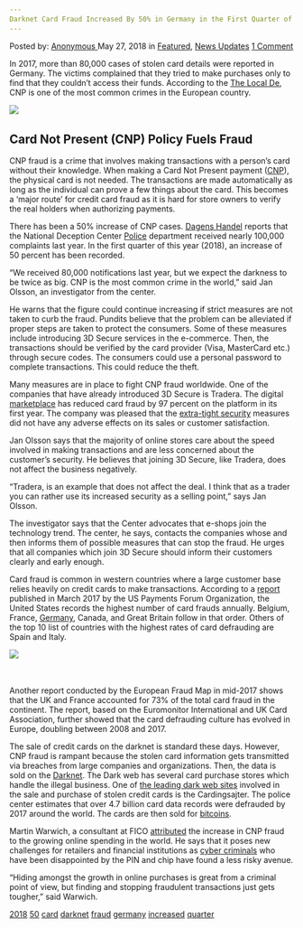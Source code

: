 ```yaml
---
Darknet Card Fraud Increased By 50% in Germany in the First Quarter of 2018
---
```

<article class="post-listing post-25829 post type-post status-publish format-standard has-post-thumbnail hentry 
 tag-5927 tag-1447 tag-card tag-darknet tag-fraud tag-germany tag-increased tag-quarter">
<div class="post-inner">
<span>Posted by: <a href="https://www.deepdotweb.com/author/anony/" title="">Anonymous </a></span>
<span>May 27, 2018</span>
<span>in <a href="https://www.deepdotweb.com/category/deepdot-news/" rel="category tag">Featured</a>, <a href="https://www.deepdotweb.com/category/news-updates/" rel="category tag">News Updates</a></span>
<span><a href="https://www.deepdotweb.com/2018/05/27/darknet-card-fraud-increased-by-50-in-germany-in-the-first-quarter-of-2018/#comments">1 Comment</a></span>


<p>In 2017, more than 80,000 cases of stolen card details were reported in Germany. The victims complained that they tried to make purchases only to find that they couldn’t access their funds. According to the <a href="https://www.thelocal.de/20180313/what-crimes-are-committed-in-germany-and-where-is-criminality-most-common">The Local De</a>, CNP is one of the most common crimes in the European country.</p>
<p><img class="wp-image-25835" src="/imgs/2018/05/word-image-54.jpeg" srcset="/imgs/2018/05/word-image-54.jpeg 700w, /imgs/2018/05/word-image-54-300x171.jpeg 300w" sizes="(max-width: 700px) 100vw, 700px" /></p>
<h2><a id="post-25829-_trokxppewpco"></a>Card Not Present (CNP) Policy Fuels Fraud</h2>
<p>CNP fraud is a crime that involves making transactions with a person’s card without their knowledge. When making a Card Not Present payment (<a href="https://en.wikipedia.org/wiki/Card_not_present_transaction">CNP</a>), the physical card is not needed. The transactions are made automatically as long as the individual can prove a few things about the card. This becomes a ‘major route’ for credit card fraud as it is hard for store owners to verify the real holders when authorizing payments.</p>
<p>There has been a 50% increase of CNP cases. <a href="https://www.dagenshandel.se/article/view/602105/kortbedragerierna_okar_lavinartat">Dagens Handel</a> reports that the National Deception Center <a href="https://www.deepdotweb.com/tag/police/">Police</a> department received nearly 100,000 complaints last year. In the first quarter of this year (2018), an increase of 50 percent has been recorded.</p>
<p>“We received 80,000 notifications last year, but we expect the darkness to be twice as big. CNP is the most common crime in the world,” said Jan Olsson, an investigator from the center.</p>
<p>He warns that the figure could continue increasing if strict measures are not taken to curb the fraud. Pundits believe that the problem can be alleviated if proper steps are taken to protect the consumers. Some of these measures include introducing 3D Secure services in the e-commerce. Then, the transactions should be verified by the card provider (Visa, MasterCard etc.) through secure codes. The consumers could use a personal password to complete transactions. This could reduce the theft.</p>
<p>Many measures are in place to fight CNP fraud worldwide. One of the companies that have already introduced 3D Secure is Tradera. The digital <a href="https://www.deepdotweb.com/tag/market/">marketplace</a> has reduced card fraud by 97 percent on the platform in its first year. The company was pleased that the <a href="https://www.deepdotweb.com/security-tutorials/">extra-tight security</a> measures did not have any adverse effects on its sales or customer satisfaction.</p>
<p>Jan Olsson says that the majority of online stores care about the speed involved in making transactions and are less concerned about the customer’s security. He believes that joining 3D Secure, like Tradera, does not affect the business negatively.</p>
<p>“Tradera, is an example that does not affect the deal. I think that as a trader you can rather use its increased security as a selling point,&#8221; says Jan Olsson.</p>
<p>The investigator says that the Center advocates that e-shops join the technology trend. The center, he says, contacts the companies whose and then informs them of possible measures that can stop the fraud. He urges that all companies which join 3D Secure should inform their customers clearly and early enough.</p>
<p>Card fraud is common in western countries where a large customer base relies heavily on credit cards to make transactions. According to a <a href="https://www.uspaymentsforum.org/wp-content/uploads/2017/03/CNP-Fraud-Around-the-World-WP-FINAL-Mar-2017.pdf">report</a> published in March 2017 by the US Payments Forum Organization, the United States records the highest number of card frauds annually. Belgium, France, <a href="https://www.deepdotweb.com/tag/german/">Germany</a>, Canada, and Great Britain follow in that order. Others of the top 10 list of countries with the highest rates of card defrauding are Spain and Italy.</p>
<p><img class="wp-image-25836" src="/imgs/2018/05/word-image-10.png" srcset="/imgs/2018/05/word-image-10.png 640w, /imgs/2018/05/word-image-10-300x168.png 300w" sizes="(max-width: 640px) 100vw, 640px" /></p>
<p>&nbsp;</p>
<p>Another report conducted by the European Fraud Map in mid-2017 shows that the UK and France accounted for 73% of the total card fraud in the continent. The report, based on the Euromonitor International and UK Card Association, further showed that the card defrauding culture has evolved in Europe, doubling between 2008 and 2017.</p>
<p>The sale of credit cards on the darknet is standard these days. However, CNP fraud is rampant because the stolen card information gets transmitted via breaches from large companies and organizations. Then, the data is sold on the <a href="https://www.deepdotweb.com/tag/darknet/">Darknet</a>. The Dark web has several card purchase stores which handle the illegal business. One of <a href="https://www.deepdotweb.com/2013/10/28/updated-llist-of-hidden-marketplaces-tor-i2p/">the leading dark web sites</a> involved in the sale and purchase of stolen credit cards is the Cardingsajter. The police center estimates that over 4.7 billion card data records were defrauded by 2017 around the world. The cards are then sold for <a href="https://www.deepdotweb.com/tag/bitcoin/">bitcoins</a>.</p>
<p>Martin Warwich, a consultant at FICO <a href="https://ecommercenews.eu/uk-france-account-73-european-card-fraud/">attributed</a> the increase in CNP fraud to the growing online spending in the world. He says that it poses new challenges for retailers and financial institutions as <a href="https://www.deepdotweb.com/tag/cyber/">cyber criminals</a> who have been disappointed by the PIN and chip have found a less risky avenue.</p>
<p>“Hiding amongst the growth in online purchases is great from a criminal point of view, but finding and stopping fraudulent transactions just gets tougher,” said Warwich.</p>
</div>
<a href="https://www.deepdotweb.com/tag/2018/" rel="tag">2018</a> <a href="https://www.deepdotweb.com/tag/50/" rel="tag">50</a> <a href="https://www.deepdotweb.com/tag/card/" rel="tag">card</a> <a href="https://www.deepdotweb.com/tag/darknet/" rel="tag">darknet</a> <a href="https://www.deepdotweb.com/tag/fraud/" rel="tag">fraud</a> <a href="https://www.deepdotweb.com/tag/germany/" rel="tag">germany</a> <a href="https://www.deepdotweb.com/tag/increased/" rel="tag">increased</a> <a href="https://www.deepdotweb.com/tag/quarter/" rel="tag">quarter</a></span> <span style="display:none" class="updated">2018-05-27<a href="https://www.deepdotweb.com/author/anony/" title="Posts by Anonymous" rel="author">Anonymous</a></strong></div>


